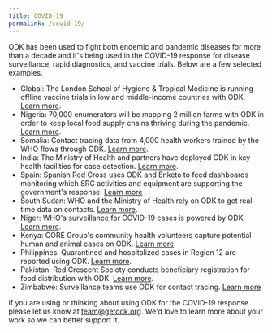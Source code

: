```yaml
---
title: COVID-19
permalink: /covid-19/
---
```


ODK has been used to fight both endemic and pandemic diseases for more than a decade and it's being used in the COVID-19 response for disease surveillance, rapid diagnostics, and vaccine trials. Below are a few selected examples.

* Global: The London School of Hygiene & Tropical Medicine is running offline vaccine trials in low and middle-income countries with ODK. [Learn more](https://twitter.com/ORK_LSHTM/status/1235307011736293376).
* Nigeria: 70,000 enumerators will be mapping 2 million farms with ODK in order to keep local food supply chains thriving during the pandemic. [Learn more](https://fmardpace.ng/).
* Somalia: Contact tracing data from 4,000 health workers trained by the WHO flows through ODK. [Learn more](http://www.emro.who.int/somalia/news/cases-of-covid-19-surge-in-somalia-as-do-response-efforts-for-contact-tracing.html).
* India: The Ministry of Health and partners have deployed ODK in key health facilities for case detection. [Learn more](https://www.freepressjournal.in/india/ministry-of-health-affairs-launches-district-level-facility-based-surveillance).
* Spain: Spanish Red Cross uses ODK and Enketo to feed dashboards monitoring which SRC activities and equipment are supporting the government's response. [Learn more](https://youtu.be/rCLNzo9HdEQ)
* South Sudan: WHO and the Ministry of Health rely on ODK to get real-time data on contacts. [Learn more](https://twitter.com/WHOSouthSudan/status/1259469876604940289).
* Niger: WHO's surveillance for COVID-19 cases is powered by ODK. [Learn more](https://twitter.com/OMSNiger/status/1272940020169674752).
* Kenya: CORE Group's community health volunteers capture potential human and animal cases on ODK. [Learn more](https://coregroup.org/wp-content/uploads/2020/03/COVID19-Technologies-Combined.pdf).
* Philippines: Quarantined and hospitalized cases in Region 12 are reported using ODK. [Learn more](https://www.mindanews.com/top-stories/2020/03/male-patient-from-sultan-kudarat-dies-while-awaiting-virus-test-results).
* Pakistan: Red Crescent Society conducts beneficiary registration for food distribution with ODK. [Learn more](https://twitter.com/PRC_official/status/1261320953717501953).
* Zimbabwe: Surveillance teams use ODK for contact tracing. [Learn more](https://twitter.com/WHO_Zimbabwe/status/1264214019654778880)

If you are using or thinking about using ODK for the COVID-19 response please let us know at [team@getodk.org](mailto:team@getodk.org). We'd love to learn more about your work so we can better support it.